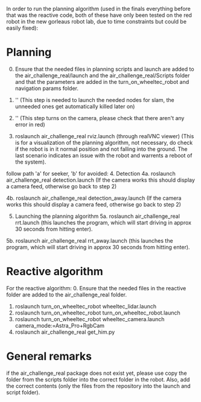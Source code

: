 In order to run the planning algorithm (used in the finals everything before that was the reactive code, both of these have only been tested on the red robot in the new gorleaus robot lab, due to time constraints but could be easily fixed):
# Planning
0. Ensure that the needed files in planning scripts and launch are added to the air_challenge_real/launch and the air_challenge_real/Scripts folder and that the parameters are added in the turn_on_wheeltec_robot and navigation params folder.

1. '<roslaunch turn_on_wheeltec_robot rrt_slam.launch>' 
(This step is needed to launch the needed nodes for slam, the unneeded ones get automatically killed later on)

2. '<roslaunch turn_on_wheeltec_robot wheeltec_camera.launch camera_mode:=Astra_Pro+RgbCam>'
(This step turns on the camera, please check that there aren't any error in red)

3. roslaunch air_challenge_real rviz.launch (through realVNC viewer)
(This is for a visualization of the planning algorithm, not necessary, do check if the robot is in it normal position and not falling into the ground.
The last scenario indicates an issue with the robot and warrents a reboot of the system).

follow path 'a' for seeker, 'b' for avoided:
4. Detection 
4a. roslaunch air_challenge_real detection.launch
(If the camera works this should display a camera feed, otherwise go back to step 2)

4b. roslaunch air_challenge_real detection_away.launch
(If the camera works this should display a camera feed, otherwise go back to step 2)

5. Launching the planning algorithm
5a. roslaunch air_challenge_real rrt.launch
(this launches the program, which will start driving in approx 30 seconds from hitting enter).

5b. roslaunch air_challenge_real rrt_away.launch
(this launches the program, which will start driving in approx 30 seconds from hitting enter).

# Reactive algorithm
For the reactive algorithm:
0. Ensure that the needed files in the reactive folder are added to the air_challenge_real folder.
1. roslaunch turn_on_wheeltec_robot wheeltec_lidar.launch
2. roslaunch turn_on_wheeltec_robot turn_on_wheeltec_robot.launch
3. roslaunch turn_on_wheeltec_robot wheeltec_camera.launch camera_mode:=Astra_Pro+RgbCam
4. roslaunch air_challenge_real get_him.py

# General remarks
if the air_challenge_real package does not exist yet, please use copy the folder from the scripts folder into the correct folder in the robot.
Also, add the correct contents (only the files from the repository into the launch and script folder).
